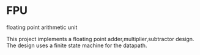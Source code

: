 # FPU
floating point arithmetic unit

This project implements a floating point adder,multiplier,subtractor design.  The design uses a finite state machine for the datapath.
